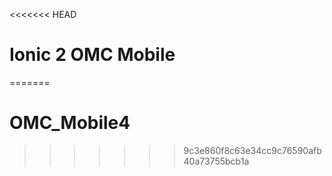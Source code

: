 <<<<<<< HEAD
# Ionic 2 OMC Mobile




=======
# OMC_Mobile4
>>>>>>> 9c3e860f8c63e34cc9c76590afb40a73755bcb1a
